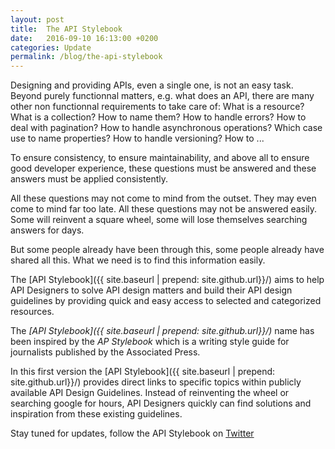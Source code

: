 ```yaml
---
layout: post
title:  The API Stylebook
date:   2016-09-10 16:13:00 +0200
categories: Update
permalink: /blog/the-api-stylebook
---
```


Designing and providing APIs, even a single one, is not an easy task. Beyond purely functionnal matters, e.g. what does an API, there are many other non functionnal requirements to take care of: What is a resource? What is a collection? How to name them? How to handle errors? How to deal with pagination? How to handle asynchronous operations? Which case use to name properties? How to handle versioning? How to ...  

To ensure consistency, to ensure maintainability, and above all to ensure good developer experience, these questions must be answered and these answers must be applied consistently.  

All these questions may not come to mind from the outset. They may even come to mind far too late.
All these questions may not be answered easily. Some will reinvent a square wheel, some will lose themselves searching answers for days.  

But some people already have been through this, some people already have shared all this. What we need is to find this information easily.  

The [API Stylebook]({{ site.baseurl | prepend: site.github.url}}/) aims to help API Designers to solve API design matters and build their API design guidelines by providing quick and easy access to selected and categorized resources.  

The *[API Stylebook]({{ site.baseurl | prepend: site.github.url}}/)* name has been inspired by the *AP Stylebook* which is a writing style guide for journalists published by the Associated Press.

In this first version the [API Stylebook]({{ site.baseurl | prepend: site.github.url}}/) provides direct links to specific topics within publicly available API Design Guidelines. Instead of reinventing the wheel or searching google for hours, API Designers quickly can find solutions and inspiration from these existing guidelines.

Stay tuned for updates, follow the API Stylebook on <a href="https://twitter.com/apistylebook">Twitter <i class="fa fa-twitter fa-1x" aria-hidden="true"></i></a>
